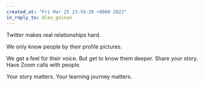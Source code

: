 ```yaml
---
created_at: "Fri Mar 25 23:59:20 +0000 2022"
in_reply_to: @leo_guinan
---
```


Twitter makes real relationships hard. 

We only know people by their profile pictures.

We get a feel for their voice. But get to know them deeper. Share your story. Have Zoom calls with people.

Your story matters. Your learning journey matters.